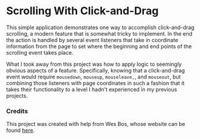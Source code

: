 # Scrolling With Click-and-Drag

This simple application demonstrates one way to accomplish click-and-drag scrolling, a modern feature that is somewhat tricky to implement. In the end the action is handled by several event listeners that take in coordinate information from the page to set where the beginning and end points of the scrolling event takes place.

What I took away from this project was how to apply logic to seemingly obvious aspects of a feature. Specifically, knowing that a click-and-drag event would require ```mousedown```, ```mouseup```, ```mouseleave,```, and ```mouseout```, but combining those listeners with page coordinates in such a fashion that it takes their functionality to a level I hadn't experienced in my previous projects.

### Credits

This project was created with help from Wes Bos, whose website can be found [here](https://wesbos.com/).